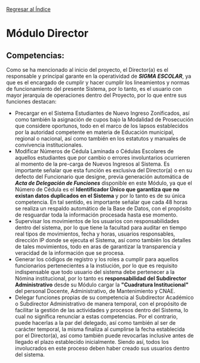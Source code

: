 <br> <br>

[Regresar al Índice](README.md)

# Módulo Director


## Competencias:
Como se ha mencionado al inicio del proyecto, el Director(a) es el responsable y principal garante en la operatividad de 
 ***SIGMA ESCOLAR***, ya que es el encargado de cumplir y hacer cumplir los lineamientos y normas de funcionamiento del presente Sistema, por lo tanto, es el usuario con mayor jerarquía de operaciones dentro del Proyecto, por lo que entre sus funciones destacan:

* Precargar en el Sistema Estudiantes de Nuevo Ingreso Zonificados, así como también la asignación de cupos bajo la Modalidad de Prosecución que considere oportunos, todo en el marco de los lapsos establecidos por la autoridad competente en materia de Educación municipal, regional o nacional, así como también en los estatutos y manuales de convivencia institucionales.
* Modificar Números de Cédula Laminada o Cédulas Escolares de aquellos estudiantes que por cambio o errores involuntarios ocurrieren al momento de la pre-carga de Nuevos Ingresos al Sistema. Es importante señalar que esta función es exclusiva del Director(a) o en su defecto del Funcionario que designe, previa generación automática de ***Acta de Delegación de Funciones*** disponible en este Módulo, ya que el Número de Cédula es el **Identificador Único que garantiza que no existan datos duplicados en el Sistema** y por lo tanto es de su única competencia. En tal sentido, es importante señalar que cada 48 horas se realiza un respaldo automático de la Base de Datos, con el propósito de resguardar toda la información procesada hasta ese momento. 
* Supervisar los movimientos de los usuarios con responsabilidades dentro del sistema, por lo que tiene la facultad para auditar en tiempo real tipos de movimientos, fecha y horas, usuarios responsables, dirección IP donde se ejecuta el Sistema, así como también los detalles de tales movimientos, todo en aras de garantizar la transparencia y veracidad de la información que se procesa.
* Generar los códigos de registro y los roles a cumplir para aquellos funcionarios pertenecientes a la instiución, por lo que es requisito indispensable que todo usuario del sistema debe pertenecer a la Nómina institucional, por lo tanto es **responsabilidad del Subdirector Administrativo** desde su Módulo cargar la **"Cuadratura Institucional"** del personal Docente, Administrativo, de Mantenimiento y CNAE.
* Delegar funciones propias de su competencia al Subdirector Académico o Subdirector Administrativo de manera temporal, con el propósito de facilitar la gestión de las actividades y procesos dentro del Sistema, lo cual no significa renunciar a estas competencias. Por el contrario, puede hacerlas a la par del delegado, así como también al ser de carácter temporal, la misma finaliza al cumplirse la fecha establecida por el Director(a), así como también puede revocarlas inclusive antes de llegado el plazo establecido inicialmente. Siendo así, todos los involucrados en este proceso deben haber creado sus usuarios dentro del sistema. 

